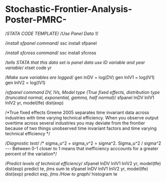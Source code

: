 # Stochastic-Frontier-Analysis-Poster-PMRC-
/*STATA CODE TEMPLATE*/
/*Use Panel Data 1*/

/*install sfpanel command*/
ssc install sfpanel 

/*install sfcross command*/
ssc install sfcross

/*tells STATA that this data set is panel data use ID variable and year variable*/
xtset code yr

/*Make sure variables are logged*/
gen lnDV = log(DV)
gen lnIV1 = log(IV1)
gen lnIV2 = log(IV1)

/*sfpanel command DV, IVs, Model type (True fixed effects, distribution type (truncated normal, exponential, gamma, half normal)*/
sfpanel lnDV lnIV1 lnIV2 yr, model(tfe) dist(exp)

/*True fixed effects Greene 2005 separates time invariant data  across industries with time varying technical efficiency. When you observe output overtime across several industries you may deviate from the frontier because of two things unobserved time invariant factors and time varying technical efficiency */

/*Diagnostic test*/
/* sigma_u^2 + sigma_v^2  = sigma^2. Sigma_u^2 / sigma^2 --- Between 0-1 closer to 1 means that inefficiency acccounts for a greater percent of the variation*/

/*Predict levels of technical efficiency*/
sfpanel lnDV lnIV1 lnIV2 yr, model(tfe) dist(exp)
predict te, jlms
sum te
sfpanel lnDV lnIV1 lnIV2 yr, model(tfe) dist(exp)
predict exp, jlms
/*How to graph*/
histogram te
